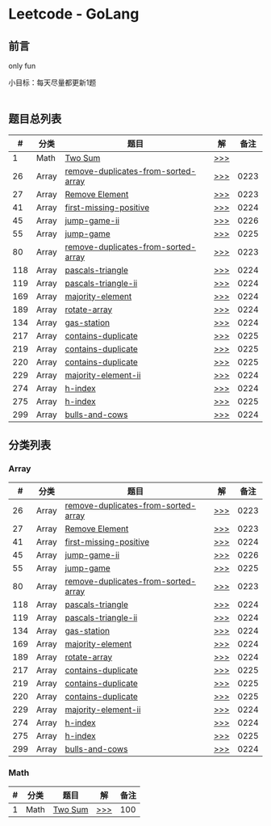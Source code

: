 # **Leetcode - GoLang**

## **前言**
 only fun

 小目标：每天尽量都更新1题
 <br/><br/>

## **题目总列表**
|#|分类|题目|解|备注|
|---|---|-------------|-----|---------|
|1|Math|[Two Sum](https://leetcode.com/problems/two-sum/)|[>>>](main/1.two-sum.go)||
|26|Array|[remove-duplicates-from-sorted-array](https://leetcode-cn.com/problems/remove-duplicates-from-sorted-array/)|[>>>](main/26.remove-duplicates-from-sorted-array.go)|0223|
|27|Array|[Remove Element](https://leetcode-cn.com/problems/remove-element/)|[>>>](main/27.remove-element.go)|0223|
|41|Array|[first-missing-positive](https://leetcode-cn.com/problems/first-missing-positive/)|[>>>](main/41.first-missing-positive.go)|0224|
|45|Array|[jump-game-ii](https://leetcode-cn.com/problems/jump-game-ii/)|[>>>](main/45.jump-game-ii.go)|0226|
|55|Array|[jump-game](https://leetcode-cn.com/problems/jump-game/)|[>>>](main/55.jump-game.go)|0225|
|80|Array|[remove-duplicates-from-sorted-array](https://leetcode-cn.com/problems/remove-duplicates-from-sorted-array-ii/)|[>>>](main/80.remove-duplicates-from-sorted-array-ii.go)|0223|
|118|Array|[pascals-triangle](https://leetcode-cn.com/problems/pascals-triangle/)|[>>>](main/118.pascals-triangle.go)|0224|
|119|Array|[pascals-triangle-ii](https://leetcode-cn.com/problems/pascals-triangle-ii/)|[>>>](main/118.pascals-triangle-ii.go)|0224|
|169|Array|[majority-element](https://leetcode-cn.com/problems/majority-element/)|[>>>](main/169.majority-element.go)|0224|
|189|Array|[rotate-array](https://leetcode-cn.com/problems/rotate-array/)|[>>>](main/189.rotate-array.go)|0224|
|134|Array|[gas-station](https://leetcode-cn.com/problems/gas-station/)|[>>>](main/134.gas-station.go)|0224|
|217|Array|[contains-duplicate](https://leetcode-cn.com/problems/contains-duplicate/)|[>>>](main/217.contains-duplicate.go)|0225|
|219|Array|[contains-duplicate](https://leetcode-cn.com/problems/contains-duplicate-ii/)|[>>>](main/219.contains-duplicate-ii.go)|0225|
|220|Array|[contains-duplicate](https://leetcode-cn.com/problems/contains-duplicate-iii/)|[>>>](main/220.contains-duplicate-iii.go)|0225|
|229|Array|[majority-element-ii](https://leetcode-cn.com/problems/majority-element-ii/)|[>>>](main/229.majority-element-ii.go)|0224|
|274|Array|[h-index](https://leetcode-cn.com/problems/h-index/)|[>>>](main/274.h-index.go)|0224|
|275|Array|[h-index](https://leetcode-cn.com/problems/h-index-ii/)|[>>>](main/275.h-index-ii.go)|0225|
|299|Array|[bulls-and-cows](https://leetcode-cn.com/problems/bulls-and-cows/)|[>>>](main/299.bulls-and-cows.go)|0224|




## **分类列表**

### Array
|#|分类|题目|解|备注|
|---|---|-------------|-----|---------|
|26|Array|[remove-duplicates-from-sorted-array](https://leetcode-cn.com/problems/remove-duplicates-from-sorted-array/)|[>>>](main/26.remove-duplicates-from-sorted-array.go)|0223|
|27|Array|[Remove Element](https://leetcode-cn.com/problems/remove-element/)|[>>>](main/27.remove-element.go)|0223|
|41|Array|[first-missing-positive](https://leetcode-cn.com/problems/first-missing-positive/)|[>>>](main/41.first-missing-positive.go)|0224|
|45|Array|[jump-game-ii](https://leetcode-cn.com/problems/jump-game-ii/)|[>>>](main/45.jump-game-ii.go)|0226|
|55|Array|[jump-game](https://leetcode-cn.com/problems/jump-game/)|[>>>](main/55.jump-game.go)|0225|
|80|Array|[remove-duplicates-from-sorted-array](https://leetcode-cn.com/problems/remove-duplicates-from-sorted-array-ii/)|[>>>](main/80.remove-duplicates-from-sorted-array-ii.go)|0223|
|118|Array|[pascals-triangle](https://leetcode-cn.com/problems/pascals-triangle/)|[>>>](main/118.pascals-triangle.go)|0224|
|119|Array|[pascals-triangle-ii](https://leetcode-cn.com/problems/pascals-triangle-ii/)|[>>>](main/118.pascals-triangle-ii.go)|0224|
|134|Array|[gas-station](https://leetcode-cn.com/problems/gas-station/)|[>>>](main/134.gas-station.go)|0224|
|169|Array|[majority-element](https://leetcode-cn.com/problems/majority-element/)|[>>>](main/169.majority-element.go)|0224|
|189|Array|[rotate-array](https://leetcode-cn.com/problems/rotate-array/)|[>>>](main/189.rotate-array.go)|0224|
|217|Array|[contains-duplicate](https://leetcode-cn.com/problems/contains-duplicate/)|[>>>](main/217.contains-duplicate.go)|0225|
|219|Array|[contains-duplicate](https://leetcode-cn.com/problems/contains-duplicate-ii/)|[>>>](main/219.contains-duplicate-ii.go)|0225|
|220|Array|[contains-duplicate](https://leetcode-cn.com/problems/contains-duplicate-iii/)|[>>>](main/220.contains-duplicate-iii.go)|0225|
|229|Array|[majority-element-ii](https://leetcode-cn.com/problems/majority-element-ii/)|[>>>](main/229.majority-element-ii.go)|0224|
|274|Array|[h-index](https://leetcode-cn.com/problems/h-index/)|[>>>](main/274.h-index.go)|0224|
|275|Array|[h-index](https://leetcode-cn.com/problems/h-index-ii/)|[>>>](main/275.h-index-ii.go)|0225|
|299|Array|[bulls-and-cows](https://leetcode-cn.com/problems/bulls-and-cows/)|[>>>](main/299.bulls-and-cows.go)|0224|


### Math
|#|分类|题目|解|备注|
|---|---|-------------|-----|---------|
|1|Math|[Two Sum](https://leetcode-cn.com/problems/two-sum/)|[>>>](main/1.two-sum.go)|100|